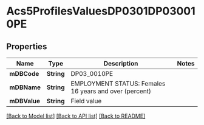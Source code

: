 # Acs5ProfilesValuesDP0301DP030010PE

## Properties
Name | Type | Description | Notes
------------ | ------------- | ------------- | -------------
**mDBCode** | **String** | DP03_0010PE | 
**mDBName** | **String** | EMPLOYMENT STATUS: Females 16 years and over (percent) | 
**mDBValue** | **String** | Field value | 

[[Back to Model list]](../README.md#documentation-for-models) [[Back to API list]](../README.md#documentation-for-api-endpoints) [[Back to README]](../README.md)


